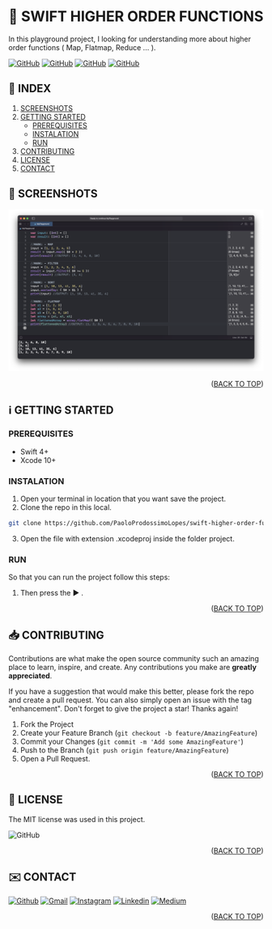 <!-- SET TOP ANCHOR -->
<div id="top"></div>



<!-- PROJECT NAME -->
#  SWIFT HIGHER ORDER FUNCTIONS

<!-- DESCRIPTION -->
In this playground project, I looking for understanding more about higher order functions ( Map, Flatmap, Reduce ... ).



<!-- INFO BADGES -->
[![GitHub](https://img.shields.io/github/forks/PaoloProdossimoLopes/swift-higher-order-functions-playground?color=black&style=flat-square)](https://github.com/PaoloProdossimoLopes/swift-higher-order-functions-playground)
[![GitHub](https://img.shields.io/github/stars/PaoloProdossimoLopes/swift-higher-order-functions-playground?color=black&style=flat-square)](https://github.com/PaoloProdossimoLopes/swift-higher-order-functions-playground)
[![GitHub](https://img.shields.io/github/issues/PaoloProdossimoLopes/swift-higher-order-functions-playground?color=black&style=flat-square)](https://github.com/PaoloProdossimoLopes/swift-higher-order-functions-playground/issues)
[![GitHub](https://img.shields.io/github/issues-pr/PaoloProdossimoLopes/swift-higher-order-functions-playground?color=black&style=flat-square)](https://github.com/PaoloProdossimoLopes/swift-higher-order-functions-playground/pulls)



<!-- ACTIONS -->
<!-- Unsed
* IF YOUR WAS USING THE V2 HEADER YOU DON NEED THIS SETION

## 🔎  ACTIONS
[![REPORT ISSUE](https://img.shields.io/badge/-⚠️_REPORT_ISSUE-grey?style=flat-square&logo=pull_request&logoColor=white)](https://github.com/PaoloProdossimoLopes/swift-higher-order-functions-playground/issues)
[![PULL REQUEST](https://img.shields.io/badge/-⤴️_PULL_REQUEST-grey?style=flat-square&logo=pull_request&logoColor=white)](https://github.com/PaoloProdossimoLopes/swift-higher-order-functions-playground/pulls)
-->


<!-- Index -->
## 🔢  INDEX 
1. [SCREENSHOTS](#screenshots)
2. [GETTING STARTED](#getting-started)
    - [PREREQUISITES](#prerequisites)
    - [INSTALATION](#instalation)
    - [RUN](#run)
3. [CONTRIBUTING](#contributing)
4. [LICENSE](#license)
5. [CONTACT](#contact)



<!-- SCREENSHOTS -->
## 📸  SCREENSHOTS <a name="screenshots"></a>
<img src="https://github.com/PaoloProdossimoLopes/swift-higher-order-functions-playground/blob/main/README_ASSETS/higher-orders.png" width="1000">

<p align="right">(<a href="#top">BACK TO TOP</a>)</p>



<!-- GETTING STARTED -->
## ℹ️  GETTING STARTED <a name="getting-started"></a>

### PREREQUISITES 
- Swift 4+
- Xcode 10+

### INSTALATION
1. Open your terminal in location that you want save the project.
2. Clone the repo in this local.
```sh
git clone https://github.com/PaoloProdossimoLopes/swift-higher-order-functions-playground.git
```
3. Open the file with extension .xcodeproj inside the folder project.
   
### RUN
So that you can run the project follow this steps:
1. Then press the ▶︎ .

<p align="right">(<a href="#top">BACK TO TOP</a>)</p>



<!-- CONTRIBUTING -->
## 📥  CONTRIBUTING <a name="contributing"></a>
Contributions are what make the open source community such an amazing place to learn, inspire, and create. Any contributions you make are **greatly appreciated**.

If you have a suggestion that would make this better, please fork the repo and create a pull request. You can also simply open an issue with the tag "enhancement".
Don't forget to give the project a star! Thanks again!

1. Fork the Project
2. Create your Feature Branch (`git checkout -b feature/AmazingFeature`)
3. Commit your Changes (`git commit -m 'Add some AmazingFeature'`)
4. Push to the Branch (`git push origin feature/AmazingFeature`)
5. Open a Pull Request.

<p align="right">(<a href="#top">BACK TO TOP</a>)</p>



<!-- LICENSE -->
## 📃  LICENSE <a name="license"></a>
The MIT license was used in this project.

![GitHub](https://img.shields.io/github/license/PaoloProdossimoLopes/swift-higher-order-functions-playground?color=black&style=flat-square)

<p align="right">(<a href="#top">BACK TO TOP</a>)</p>



<!-- CONTACT -->
## ✉️  CONTACT <a name="contact"></a>
[![Github](https://img.shields.io/badge/GitHub-black?style=for-the-badge&logo=github&logoColor=white)](https://github.com/PaoloProdossimoLopes)
[![Gmail](https://img.shields.io/badge/Gmail-black?style=for-the-badge&logo=gmail&logoColor=white)](mailto:paolo.prodossimo.lopes@gmail.com)
[![Instagram](https://img.shields.io/badge/Instagram-black?style=for-the-badge&logo=instagram&logoColor=white)](https://www.instagram.com/ios.dev.br/)
[![Linkedin](https://img.shields.io/badge/LinkedIn-black?style=for-the-badge&logo=linkedin&logoColor=white)](https://www.linkedin.com/in/paoloprodossimolopes/)
[![Medium](https://img.shields.io/badge/Medium-black?style=for-the-badge&logo=medium&logoColor=white)](https://medium.com/@pprodossimo)

<p align="right">(<a href="#top">BACK TO TOP</a>)</p>



<!--  NOTES
find for badges in 
https://shields.io/category/build
or 
https://github.com/PaoloProdossimoLopes/Badges4-README.md-Profile
-->
